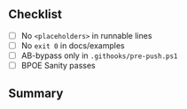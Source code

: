 ## Checklist
- [ ] No `<placeholders>` in runnable lines
- [ ] No `exit 0` in docs/examples
- [ ] AB-bypass only in `.githooks/pre-push.ps1`
- [ ] BPOE Sanity passes

## Summary
